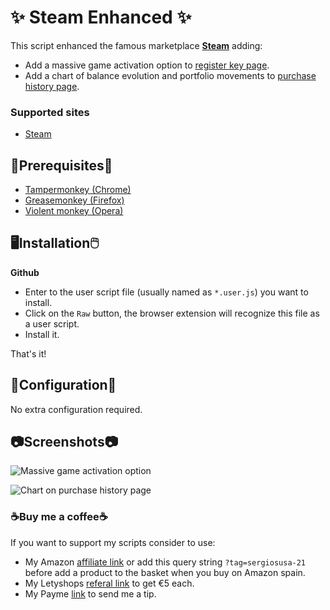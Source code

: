 # ✨ Steam Enhanced ✨

This script enhanced the famous marketplace **[Steam](https://store.steampowered.com/)** adding:

* Add a massive game activation option to [register key page](https://store.steampowered.com/account/registerkey).
* Add a chart of balance evolution and portfolio movements to [purchase history page](https://store.steampowered.com/account/history/).

### Supported sites

- [Steam](https://store.steampowered.com/)

## 📌Prerequisites📎

- [Tampermonkey (Chrome)](https://tampermonkey.net)
- [Greasemonkey (Firefox)](http://www.greasespot.net)
- [Violent monkey (Opera)](https://addons.opera.com/sk/extensions/details/violent-monkey/)

## 🖥️Installation🖱️

**Github**

- Enter to the user script file (usually named as <code>*.user.js</code>) you want to install.
- Click on the <code>Raw</code> button, the browser extension will recognize this file as a user script.
- Install it.

That's it!

## 🔧Configuration🔧

No extra configuration required.

## 📷Screenshots📷

![Massive game activation option](https://i.ibb.co/ZKL6LDz/massive-game-activation.png)

![Chart on purchase history page](https://i.ibb.co/zGHrBpL/chart-purchase-history-page.png)

### ☕Buy me a coffee☕

If you want to support my scripts consider to use:

- My Amazon [affiliate link](https://amazon.es/?tag=sergiosusa-21) or add this query string ``?tag=sergiosusa-21`` before add a product to the basket when you buy on Amazon spain.
- My Letyshops [referal link](https://letyshops.com/es/winwin?ww=17530599) to get €5 each.
- My Payme [link](https://paypal.me/sergiosusa?locale.x=es_ES) to send me a tip.
